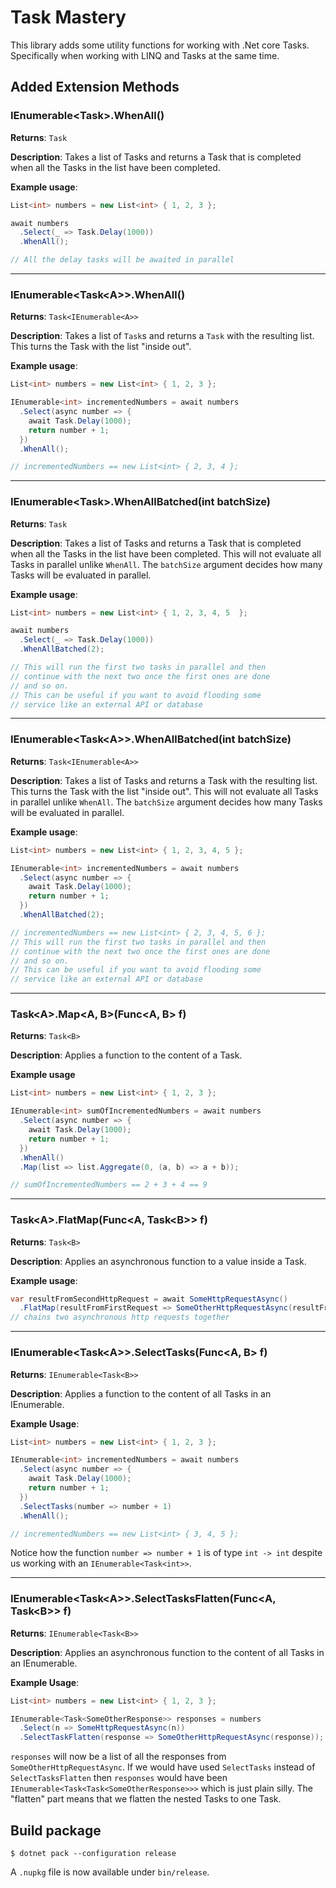 # Task Mastery
This library adds some utility functions for working with .Net core Tasks.
Specifically when working with LINQ and Tasks at the same time.

## Added Extension Methods
### IEnumerable\<Task\>.WhenAll()
**Returns**: `Task`

**Description**: Takes a list of Tasks and returns a Task that is completed when all the Tasks in the list have been completed.

**Example usage**:
```cs
List<int> numbers = new List<int> { 1, 2, 3 };

await numbers
  .Select(_ => Task.Delay(1000))
  .WhenAll();

// All the delay tasks will be awaited in parallel
```
<hr>

### IEnumerable\<Task\<A\>\>.WhenAll()
**Returns**: `Task<IEnumerable<A>>`

**Description**: Takes a list of `Task`s and returns a `Task` with the resulting list. This turns the Task with the list "inside out".

**Example usage**:
```cs
List<int> numbers = new List<int> { 1, 2, 3 };

IEnumerable<int> incrementedNumbers = await numbers
  .Select(async number => {
    await Task.Delay(1000);
    return number + 1;
  })
  .WhenAll();

// incrementedNumbers == new List<int> { 2, 3, 4 };
```
<hr>

### IEnumerable\<Task\>.WhenAllBatched(int batchSize)
**Returns**: `Task`

**Description**: Takes a list of Tasks and returns a Task that is completed when all the Tasks in the list have been completed. This will not evaluate all Tasks in parallel unlike `WhenAll`. The `batchSize` argument decides how many Tasks will be evaluated in parallel.

**Example usage**:
```cs
List<int> numbers = new List<int> { 1, 2, 3, 4, 5  };

await numbers
  .Select(_ => Task.Delay(1000))
  .WhenAllBatched(2);

// This will run the first two tasks in parallel and then
// continue with the next two once the first ones are done
// and so on.
// This can be useful if you want to avoid flooding some
// service like an external API or database
```
<hr>

### IEnumerable\<Task\<A\>\>.WhenAllBatched(int batchSize)
**Returns**: `Task<IEnumerable<A>>`

**Description**: Takes a list of Tasks and returns a Task with the resulting list. This turns the Task with the list "inside out". This will not evaluate all Tasks in parallel unlike `WhenAll`. The `batchSize` argument decides how many Tasks will be evaluated in parallel.

**Example usage**:
```cs
List<int> numbers = new List<int> { 1, 2, 3, 4, 5 };

IEnumerable<int> incrementedNumbers = await numbers
  .Select(async number => {
    await Task.Delay(1000);
    return number + 1;
  })
  .WhenAllBatched(2);

// incrementedNumbers == new List<int> { 2, 3, 4, 5, 6 };
// This will run the first two tasks in parallel and then
// continue with the next two once the first ones are done
// and so on.
// This can be useful if you want to avoid flooding some
// service like an external API or database
```
<hr>

### Task\<A\>.Map\<A, B\>(Func\<A, B\> f)
**Returns**: `Task<B>`

**Description**: Applies a function to the content of a Task.

**Example usage**
```cs
List<int> numbers = new List<int> { 1, 2, 3 };

IEnumerable<int> sumOfIncrementedNumbers = await numbers
  .Select(async number => {
    await Task.Delay(1000);
    return number + 1;
  })
  .WhenAll()
  .Map(list => list.Aggregate(0, (a, b) => a + b));

// sumOfIncrementedNumbers == 2 + 3 + 4 == 9
```
<hr>

### Task\<A\>.FlatMap(Func\<A, Task\<B\>\> f)
**Returns**: `Task<B>`

**Description**: Applies an asynchronous function to a value inside a Task.

**Example usage**:
```cs
var resultFromSecondHttpRequest = await SomeHttpRequestAsync()
  .FlatMap(resultFromFirstRequest => SomeOtherHttpRequestAsync(resultFromFirstRequest));
// chains two asynchronous http requests together
```
<hr>

### IEnumerable\<Task\<A\>\>.SelectTasks(Func\<A, B\> f)
**Returns**: `IEnumerable<Task<B>>`

**Description**: Applies a function to the content of all Tasks in an IEnumerable.

**Example Usage**:
```cs
List<int> numbers = new List<int> { 1, 2, 3 };

IEnumerable<int> incrementedNumbers = await numbers
  .Select(async number => {
    await Task.Delay(1000);
    return number + 1;
  })
  .SelectTasks(number => number + 1)
  .WhenAll();

// incrementedNumbers == new List<int> { 3, 4, 5 };
```
Notice how the function `number => number + 1` is of type `int -> int` despite us working with an `IEnumerable<Task<int>>`.
<hr>

### IEnumerable\<Task\<A\>\>.SelectTasksFlatten(Func\<A, Task\<B\>\> f)
**Returns**: `IEnumerable<Task<B>>`

**Description**: Applies an asynchronous function to the content of all Tasks
in an IEnumerable.

**Example Usage**:
```cs
List<int> numbers = new List<int> { 1, 2, 3 };

IEnumerable<Task<SomeOtherResponse>> responses = numbers
  .Select(n => SomeHttpRequestAsync(n))
  .SelectTaskFlatten(response => SomeOtherHttpRequestAsync(response));
```
`responses` will now be a list of all the responses from `SomeOtherHttpRequestAsync`. If we would have used `SelectTasks` instead of `SelectTasksFlatten` then `responses` would have been `IEnumerable<Task<Task<SomeOtherResponse>>>` which is just plain silly. The "flatten" part means that we flatten the nested Tasks to one Task.

## Build package
```
$ dotnet pack --configuration release
```
A `.nupkg` file is now available under `bin/release`.


